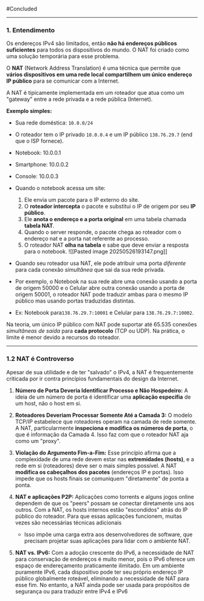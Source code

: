 
#Concluded 

---
### **1. Entendimento**
Os endereços IPv4 são limitados, então **não há endereços públicos suficientes** para todos os dispositivos do mundo. O NAT foi criado como uma solução temporária para esse problema.

O **NAT** (Network Address Translation) é uma técnica que permite que **vários dispositivos em uma rede local compartilhem um único endereço IP público** para se comunicar com a Internet.

A NAT é tipicamente implementada em um roteador que atua como um "gateway" entre a rede privada e a rede pública (Internet).

**Exemplo simples:**
- Sua rede doméstica: `10.0.0/24`
- O roteador tem o IP privado `10.0.0.4` e um IP público `138.76.29.7` (end que o ISP fornece).
- Notebook: 10.0.0.1
- Smartphone: 10.0.0.2
- Console: 10.0.0.3

- Quando o notebook acessa um site:
	1. Ele envia um pacote para o IP externo do site.
	2. O **roteador intercepta** o pacote e substitui o IP de origem por seu **IP público**.
	3. Ele **anota o endereço e a porta original** em uma tabela chamada **tabela NAT**.
	4. Quando o server responde, o pacote chega ao roteador com o endereço nat e a porta nat referente ao processo.
	5. O roteador NAT **olha na tabela** e sabe que deve enviar a resposta para o notebook.
![[Pasted image 20250526193147.png]]

- Quando seu roteador usa NAT, ele pode atribuir uma porta _diferente_ para cada conexão _simultânea_ que sai da sua rede privada. 
- Por exemplo, o Notebook na sua rede abre uma conexão usando a porta de origem 50000 e o Celular abre outra conexão usando a porta de origem 50001, o roteador NAT pode traduzir ambas para o mesmo IP público mas usando portas traduzidas distintas.
- Ex: Notebook para`138.76.29.7:10001` e Celular para `138.76.29.7:10002`.

Na teoria, um único IP público com NAT pode suportar até 65.535 conexões _simultâneas de saída_ para **cada protocolo** (TCP ou UDP).  Na prática, o limite é menor devido a recursos do roteador.


---
### **1.2 NAT é Controverso**
Apesar de sua utilidade e de ter "salvado" o IPv4, a NAT é frequentemente criticada por ir contra princípios fundamentais do design da Internet.
1. **Número de Porta Deveria Identificar Processo e Não Hospedeiro:** A ideia de um número de porta é identificar uma **aplicação específia** de um host, não o host em si. 

2. **Roteadores Deveriam Processar Somente Até a Camada 3:** O modelo TCP/IP estabelece que roteadores operam na camada de rede somente. A NAT, particularmente **inspeciona e modifica os números de porta**, o que é informação da Camada 4. Isso faz com que o roteador NAT aja como um "proxy".

3. **Violação do Argumento Fim-a-Fim:** Esse princípio afirma que a complexidade de uma rede devem estar nas **extremidades (hosts)**, e a rede em si (roteadores) deve ser o mais simples possível. A NAT **modifica os cabeçalhos dos pacotes** (endereços IP e portas). Isso impede que os hosts finais se comuniquem "diretamente" de ponta a ponta.
    
4. **NAT e aplicações P2P:** Aplicações como torrents e alguns jogos online dependem de que os "peers" possam se conectar diretamente uns aos outros. Com a NAT, os hosts internos estão "escondidos" atrás do IP público do roteador. Para que essas aplicações funcionem, muitas vezes são necessárias técnicas adicionais
    - Isso impõe uma carga extra aos desenvolvedores de software, que precisam projetar suas aplicações para lidar com o ambiente NAT.

5. **NAT vs. IPv6:** Com a adoção crescente do IPv6, a necessidade de NAT para conservação de endereços é muito menor, pois o IPv6 oferece um espaço de endereçamento praticamente ilimitado. Em um ambiente puramente IPv6, cada dispositivo pode ter seu próprio endereço IP público globalmente roteável, eliminando a necessidade de NAT para esse fim. No entanto, a NAT ainda pode ser usada para propósitos de segurança ou para traduzir entre IPv4 e IPv6 